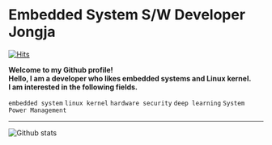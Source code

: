 # Embedded System S/W Developer Jongja

[![Hits](https://hits.seeyoufarm.com/api/count/incr/badge.svg?url=https%3A%2F%2Fgithub.com%2Fjongja%2Fjongja)](https://hits.seeyoufarm.com)  
  
**Welcome to my Github profile!**  
**Hello, I am a developer who likes embedded systems and Linux kernel.**  
**I am interested in the following fields.**  
  
`embedded system` `linux kernel` `hardware security` `deep learning` `System Power Management`  
  
  ---

![Github stats](https://github-readme-stats.vercel.app/api?username=jongja&show_icons=true&hide_border=true) 
